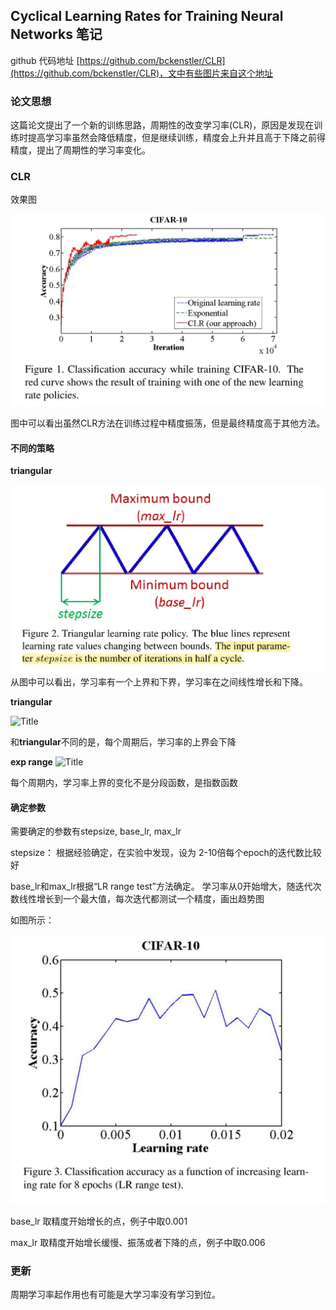 ## Cyclical Learning Rates for Training Neural Networks 笔记

github 代码地址 [https://github.com/bckenstler/CLR](https://github.com/bckenstler/CLR)，文中有些图片来自这个地址

### 论文思想

这篇论文提出了一个新的训练思路，周期性的改变学习率(CLR)，原因是发现在训练时提高学习率虽然会降低精度，但是继续训练，精度会上升并且高于下降之前得精度，提出了周期性的学习率变化。

### CLR

效果图

![Alt text](images/clr-result.jpg?raw=true "Title")

图中可以看出虽然CLR方法在训练过程中精度振荡，但是最终精度高于其他方法。

#### 不同的策略
**triangular**

![](images/clr-triangular.jpg?raw=true "Title")
从图中可以看出，学习率有一个上界和下界，学习率在之间线性增长和下降。

**triangular**

![](images/clr-triangular2.png?raw=true "Title")

和**triangular**不同的是，每个周期后，学习率的上界会下降

**exp range**
![](images/clr-exp_range.png?raw=true "Title")

每个周期内，学习率上界的变化不是分段函数，是指数函数

#### 确定参数
需要确定的参数有stepsize, base\_lr, max\_lr

stepsize： 根据经验确定，在实验中发现，设为 2-10倍每个epoch的迭代数比较好

base_lr和max_lr根据“LR range test”方法确定。
学习率从0开始增大，随迭代次数线性增长到一个最大值，每次迭代都测试一个精度，画出趋势图

如图所示：

![](images/clr-lr-test.jpg?raw=true "Title")

base_lr 取精度开始增长的点，例子中取0.001

max_lr 取精度开始增长缓慢、振荡或者下降的点，例子中取0.006

### **更新**
周期学习率起作用也有可能是大学习率没有学习到位。


